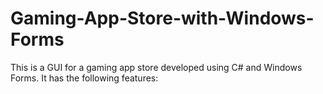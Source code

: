 # Gaming-App-Store-with-Windows-Forms
This is a GUI for a gaming app store developed using C# and Windows Forms. It has the following features:
